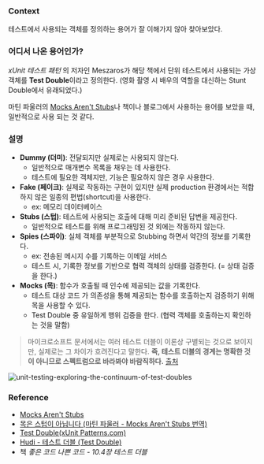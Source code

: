 ### Context
테스트에서 사용되는 객체를 정의하는 용어가 잘 이해가지 않아 찾아보았다.

### 어디서 나온 용어인가?
_xUnit 테스트 패턴_ 의 저자인 Meszaros가 해당 책에서 단위 테스트에서 사용되는 가상 객체를 **Test Double**이라고 정의한다.  (영화 촬영 시 배우의 역할을 대신하는 Stunt Double에서 유래되었다.)

마틴 파울러의 [Mocks Aren't Stubs](https://martinfowler.com/articles/mocksArentStubs.html)나 책이나 블로그에서 사용하는 용어를 보았을 때, 일반적으로 사용 되는 것 같다.

### 설명
- **Dummy (더미)**: 전달되지만 실제로는 사용되지 않는다.
	- 일반적으로 매개변수 목록을 채우는 데 사용한다.
	- 테스트에 필요한 객체지만, 기능은 필요하지 않은 경우 사용한다.
- **Fake (페이크)**: 실제로 작동하는 구현이 있지만 실제 production 환경에서는 적합하지 않은 일종의 편법(shortcut)을 사용한다.
	- ex: 메모리 데이터베이스
- **Stubs (스텁)**: 테스트에 사용되는 호출에 대해 미리 준비된 답변을 제공한다. 
	- 일반적으로 테스트를 위해 프로그래밍된 것 외에는 작동하지 않는다.
- **Spies (스파이)**: 실체 객체를 부분적으로 Stubbing 하면서 약간의 정보를 기록한다.
	- ex: 전송된 메시지 수를 기록하는 이메일 서비스
	- 테스트 시, 기록한 정보를 기반으로 협력 객체의 상태를 검증한다. (= 상태 검증을 한다.)
- **Mocks (목)**: 함수가 호출될 때 인수에 제공되는 값을 기록한다.
	- 테스트 대상 코드 가 의존성을 통해 제공되는 함수를 호출하는지 검증하기 위해 목을 사용할 수 있다.
	- Test Double 중 유일하게 행위 검증을 한다. (협력 객체를 호출하는지 확인하는 것을 말함)

> 마이크로소프트 문서에서는 여러 테스트 더블이 이론상 구별되는 것으로 보이지만, 실제로는 그 차이가 흐려진다고 말한다. **즉, 테스트 더블의 경계는 명확한 것이 아니므로 스펙트럼으로 바라봐야 바람직하다.**
> [출처](https://hudi.blog/test-double/)

![unit-testing-exploring-the-continuum-of-test-doubles](https://learn.microsoft.com/en-us/archive/msdn-magazine/2007/september/images/cc163358.fig02.gif)

### Reference
- [Mocks Aren't Stubs](https://martinfowler.com/articles/mocksArentStubs.html)
- [목은 스텁이 아닙니다 (마틴 파울러 - Mocks Aren't Stubs 번역)](https://jonghoonpark.com/2023/10/26/mocks-arent-stubs)
- [Test Double(xUnit Patterns.com)](http://xunitpatterns.com/Test%20Double.html)
- [Hudi - 테스트 더블 (Test Double)](https://hudi.blog/test-double/)
- 책 _좋은 코드 나쁜 코드 - 10.4장 테스트 더블_